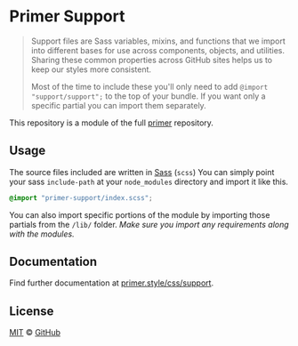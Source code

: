 # Primer Support

> Support files are Sass variables, mixins, and functions that we import into different bases for use across components, objects, and utilities. Sharing these common properties across GitHub sites helps us to keep our styles more consistent.
>
> Most of the time to include these you'll only need to add `@import "support/support";` to the top of your bundle. If you want only a specific partial you can import them separately.

This repository is a module of the full [primer][primer] repository.

## Usage

The source files included are written in [Sass][sass] (`scss`) You can simply point your sass `include-path` at your `node_modules` directory and import it like this.

```scss
@import "primer-support/index.scss";
```

You can also import specific portions of the module by importing those partials from the `/lib/` folder. _Make sure you import any requirements along with the modules._

## Documentation

Find further documentation at [primer.style/css/support](https://primer.style/css/support).

## License

[MIT](./LICENSE) &copy; [GitHub](https://github.com/)

[primer]: https://github.com/primer/css
[docs]: https://primer.style/css/support
[npm]: https://www.npmjs.com/
[install-npm]: https://docs.npmjs.com/getting-started/installing-node
[sass]: http://sass-lang.com/
